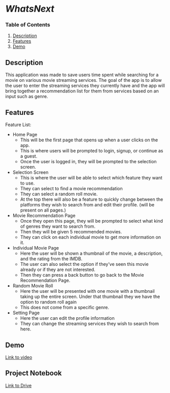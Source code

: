 # *WhatsNext*

### Table of Contents
1. [Description](#Description)
2. [Features](#Features)
3. [Demo](#Demo) 

## Description
This application was made to save users time spent while searching for a movie on various movie streaming services. The goal of the app is to allow the user to enter the streaming services they currently have and the app will bring together a recommendation list for them from services based on an input such as genre.

## Features
Feature List:
* Home Page
  * This will be the first page that opens up when a user clicks on the app.
  * This is where users will be prompted to login, signup, or continue as a guest.
  * Once the user is logged in, they will be prompted to the selection screen.
* Selection Screen
  * This is where the user will be able to select which feature they want to use.
  * They can select to find a movie recommendation
  * They can select a random roll movie.
  * At the top there will also be a feature to quickly change between the platforms they wish to search from and edit their profile. (will be present on all pages.)
* Movie Recommendation Page
  * Once they open this page, they will be prompted to select what kind of genres they want to search from.
  * Then they will be given 5 recommended movies.
  * They can click on each individual movie to get more information on it.
* Individual Movie Page
  * Here the user will be shown a thumbnail of the movie, a description, and the rating from the IMDB.
  * The user can also select the option if they’ve seen this movie already or if they are not interested.
  * Then they can press a back button to go back to the Movie Recommendation Page.
* Random Movie Roll
  * Here the user will be presented with one movie with a thumbnail taking up the entire screen. Under that thumbnail they we have the option to random roll again
  * This does not come from a specific genre.
* Setting Page
  * Here the user can edit the profile information
  * They can change the streaming services they wish to search from here.

## Demo
[Link to video](https://www.youtube.com/watch?v=jMr8g_h_1uU)

## Project Notebook
[Link to Drive](https://docs.google.com/document/d/1dlc-fQwHtwHokY-w5_Wim5K88AdmmiMIAx_IZJPxDlA/edit?usp=sharing)
